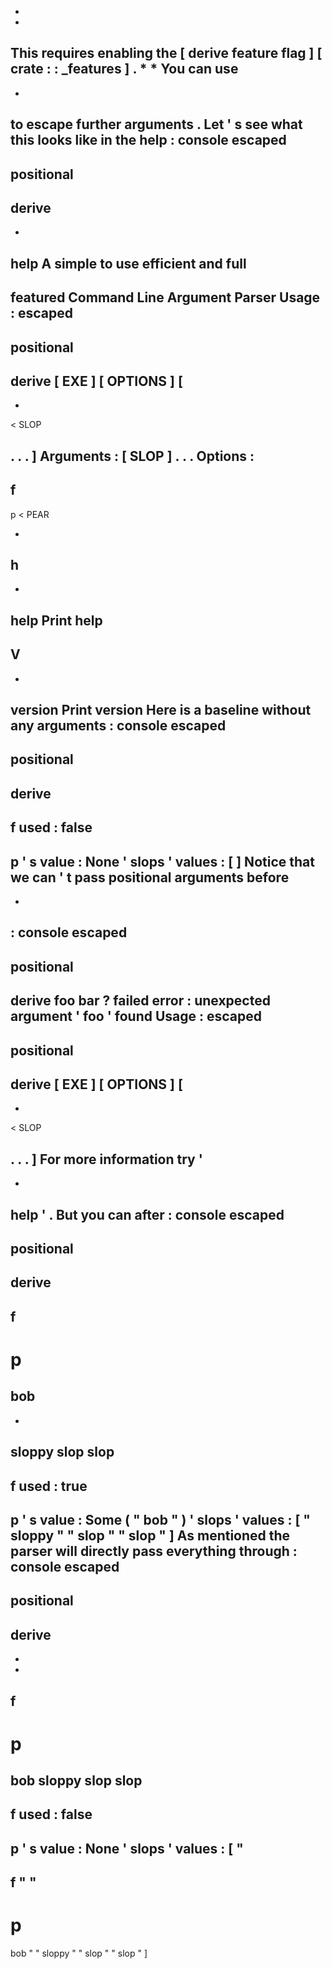 *
*
This
requires
enabling
the
[
derive
feature
flag
]
[
crate
:
:
_features
]
.
*
*
You
can
use
-
-
to
escape
further
arguments
.
Let
'
s
see
what
this
looks
like
in
the
help
:
console
escaped
-
positional
-
derive
-
-
help
A
simple
to
use
efficient
and
full
-
featured
Command
Line
Argument
Parser
Usage
:
escaped
-
positional
-
derive
[
EXE
]
[
OPTIONS
]
[
-
-
<
SLOP
>
.
.
.
]
Arguments
:
[
SLOP
]
.
.
.
Options
:
-
f
-
p
<
PEAR
>
-
h
-
-
help
Print
help
-
V
-
-
version
Print
version
Here
is
a
baseline
without
any
arguments
:
console
escaped
-
positional
-
derive
-
f
used
:
false
-
p
'
s
value
:
None
'
slops
'
values
:
[
]
Notice
that
we
can
'
t
pass
positional
arguments
before
-
-
:
console
escaped
-
positional
-
derive
foo
bar
?
failed
error
:
unexpected
argument
'
foo
'
found
Usage
:
escaped
-
positional
-
derive
[
EXE
]
[
OPTIONS
]
[
-
-
<
SLOP
>
.
.
.
]
For
more
information
try
'
-
-
help
'
.
But
you
can
after
:
console
escaped
-
positional
-
derive
-
f
-
p
=
bob
-
-
sloppy
slop
slop
-
f
used
:
true
-
p
'
s
value
:
Some
(
"
bob
"
)
'
slops
'
values
:
[
"
sloppy
"
"
slop
"
"
slop
"
]
As
mentioned
the
parser
will
directly
pass
everything
through
:
console
escaped
-
positional
-
derive
-
-
-
f
-
p
=
bob
sloppy
slop
slop
-
f
used
:
false
-
p
'
s
value
:
None
'
slops
'
values
:
[
"
-
f
"
"
-
p
=
bob
"
"
sloppy
"
"
slop
"
"
slop
"
]
